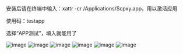 安装后请在终端中输入：xattr -cr /Applications/Scpxy.app，用以激活应用

使用码：testapp

选择“APP测试”，填入就能用了

![image](https://i.111666.best/image/ErJznCBvN2aPbLRn2iN8r7.png)
![image](https://i.111666.best/image/6hOStO4N9sNB4GhPJVr2n9.png)
![image](https://i.111666.best/image/iQJbHjVXHlP8BIrGTRd10v.png)
![image](https://i.111666.best/image/19tI7gTAKEorSuVVDXKv47.png)
![image](https://i.111666.best/image/jbNlSm2JOqWyzFORaMfEi4.png)
![image](https://i.111666.best/image/AL76sWTRht1MQMlCGJvIEW.png)
